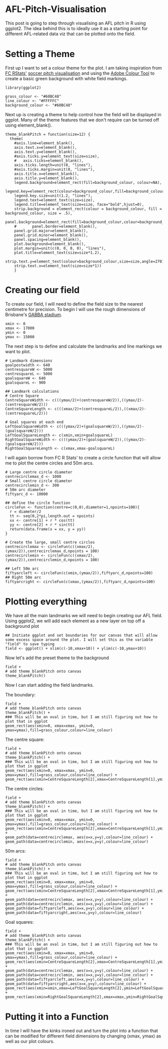 # AFL-Pitch-Visualisation
This post is going to step through visualising an AFL pitch in R using ggplot2. The idea behind this is to ideally use it as a starting point for different AFL-related data viz that can be plotted onto the field.

# Setting a Theme
First up I want to set a colour theme for the plot. I am taking inspiration from [FC RStats'](https://github.com/FCrSTATS) [soccer pitch visualisation](https://github.com/FCrSTATS/Visualisations/blob/master/3.CreateAPitch.md) and using the [Adobe Colour Tool](https://color.adobe.com/create) to create a basic green background with white field markings. 
```
library(ggplot2)
```
```
grass_colour <- "#60BC48"
line_colour <- "#FFFFFC"
background_colour <- "#60BC48"
```
Next up is creating a theme to help control how the field will be displayed in ggplot. Many of the theme features that we don't require can be turned off using element_blank().
```
theme_blankPitch = function(size=12) { 
  theme(
    #axis.line=element_blank(), 
    axis.text.x=element_blank(), 
    axis.text.y=element_blank(), 
    #axis.ticks.y=element_text(size=size),
    #   axis.ticks=element_blank(),
    axis.ticks.length=unit(0, "lines"), 
    #axis.ticks.margin=unit(0, "lines"), 
    axis.title.x=element_blank(), 
    axis.title.y=element_blank(), 
    legend.background=element_rect(fill=background_colour, colour=NA), 
    legend.key=element_rect(colour=background_colour,fill=background_colour), 
    legend.key.size=unit(1.2, "lines"), 
    legend.text=element_text(size=size), 
    legend.title=element_text(size=size, face="bold",hjust=0),
    strip.background = element_rect(colour = background_colour, fill = background_colour, size = .5),
    panel.background=element_rect(fill=background_colour,colour=background_colour), 
    #       panel.border=element_blank(), 
    panel.grid.major=element_blank(), 
    panel.grid.minor=element_blank(), 
    panel.spacing=element_blank(), 
    plot.background=element_blank(), 
    plot.margin=unit(c(0, 0, 0, 0), "lines"), 
    plot.title=element_text(size=size*1.2), 
    strip.text.y=element_text(colour=background_colour,size=size,angle=270),
    strip.text.x=element_text(size=size*1))
    }
```
# Creating our field
To create our field, I will need to define the field size to the nearest centimetre for precision. To begin I will use the rough dimensions of Brisbane's [GABBA stadium](https://en.wikipedia.org/wiki/The_Gabba).
```
xmin <- 0
xmax <- 17000
ymin <- 0
ymax <- 15000
```
The next step is to define and calculate the landmarks and line markings we want to plot.

```
# Landmark dimensions
goalpostwidth <- 640
centresquareW <- 5000
centresquareL <- 5000
goalsquareW <- 640
goalsquareL <- 900

## Landmark calculations
# Centre Square
CentreSquareWidth <- c(((ymax/2)+(centresquareW/2)),((ymax/2)-(centresquareW/2)))
CentreSquareLength <- c(((xmax/2)+(centresquareL/2)),((xmax/2)-(centresquareL/2)))

# Goal squares at each end
LeftGoalSquareWidth <- c(((ymax/2)+(goalsquareW/2)),((ymax/2)-(goalsquareW/2)))
LeftGoalSquareLength <- c(xmin,xmin+goalsquareL)
RightGoalSquareWidth <- c(((ymax/2)+(goalsquareW/2)),((ymax/2)-(goalsquareW/2)))
RightGoalSquareLength <- c(xmax,xmax-goalsquareL)
```

I will again borrow from FC R Stats' to create a circle function that will allow me to plot the centre circles and 50m arcs.
```
# Large centre circle diameter
centrecirclemax_d <- 1000
# Small centre circle diameter
centrecirclemin_d <- 300
# 50m arc diameter
fiftyarc_d <- 10000

## define the circle function
circleFun <- function(centre=c(0,0),diameter=1,npoints=100){
  r = diameter/2
  tt <- seq(0,2*pi,length.out = npoints)
  xx <- centre[1] + r * cos(tt)
  yy <- centre[2] + r * sin(tt)
  return(data.frame(x = xx, y = yy))
}

# Create the large, small centre circles
centrecirclemax <- circleFun(c((xmax/2),(ymax/2)),centrecirclemax_d,npoints = 100)
centrecirclemin <- circleFun(c((xmax/2),(ymax/2)),centrecirclemin_d,npoints = 100)

## Left 50m arc
fiftyarcleft <- circleFun(c(xmin,(ymax/2)),fiftyarc_d,npoints=100)
## Right 50m arc
fiftyarcright <- circleFun(c(xmax,(ymax/2)),fiftyarc_d,npoints=100)
```
# Plotting everything

We have all the main landmarks we will need to begin creating our AFL field. Using ggplot2, we will add each element as a new layer on top off a background plot
```
## Initiate ggplot and set boundaries for our canvas that will allow some excess space around the plot. I will set this as the variable "field" to save typing
field <- ggplot() + xlim(c(-10,xmax+10)) + ylim(c(-10,ymax+10))
```
Now let's add the preset theme to the background
```
field + 
# add theme_blankPitch onto canvas
theme_blankPitch()
```
Now I can start adding the field landmarks.

The boundary:
```
field + 
# add theme_blankPitch onto canvas
theme_blankPitch() +
### This will be an oval in time, but I am still figuring out how to plot that in ggplot
geom_rect(aes(xmin=0, xmax=xmax, ymin=0, ymax=ymax),fill=grass_colour,colour=line_colour)
```
The centre square:
```
field + 
# add theme_blankPitch onto canvas
theme_blankPitch() +
### This will be an oval in time, but I am still figuring out how to plot that in ggplot
geom_rect(aes(xmin=0, xmax=xmax, ymin=0, ymax=ymax),fill=grass_colour,colour=line_colour) +
geom_rect(aes(xmin=CentreSquareLength[2],xmax=CentreSquareLength[1],ymin=CentreSquareWidth[2],ymax=CentreSquareWidth[1]),fill=grass_colour,colour=line_colour)
```
The centre circles:
```
field + 
# add theme_blankPitch onto canvas
theme_blankPitch() +
### This will be an oval in time, but I am still figuring out how to plot that in ggplot
geom_rect(aes(xmin=0, xmax=xmax, ymin=0, ymax=ymax),fill=grass_colour,colour=line_colour) +
geom_rect(aes(xmin=CentreSquareLength[2],xmax=CentreSquareLength[1],ymin=CentreSquareWidth[2],ymax=CentreSquareWidth[1]),fill=grass_colour,colour=line_colour) + 
geom_path(data=centrecirclemax, aes(x=x,y=y),colour=line_colour) +
geom_path(data=centrecirclemin, aes(x=x,y=y),colour=line_colour)
```
50m arcs:
```
field + 
# add theme_blankPitch onto canvas
theme_blankPitch() +
### This will be an oval in time, but I am still figuring out how to plot that in ggplot
geom_rect(aes(xmin=0, xmax=xmax, ymin=0, ymax=ymax),fill=grass_colour,colour=line_colour) +
geom_rect(aes(xmin=CentreSquareLength[2],xmax=CentreSquareLength[1],ymin=CentreSquareWidth[2],ymax=CentreSquareWidth[1]),fill=grass_colour,colour=line_colour) + 
geom_path(data=centrecirclemax, aes(x=x,y=y),colour=line_colour) +
geom_path(data=centrecirclemin, aes(x=x,y=y),colour=line_colour) +
geom_path(data=fiftyarcleft,aes(x=x,y=y),colour=line_colour) +
geom_path(data=fiftyarcright,aes(x=x,y=y),colour=line_colour)
```
Goal squares:
```
field + 
# add theme_blankPitch onto canvas
theme_blankPitch() +
### This will be an oval in time, but I am still figuring out how to plot that in ggplot
geom_rect(aes(xmin=0, xmax=xmax, ymin=0, ymax=ymax),fill=grass_colour,colour=line_colour) +
geom_rect(aes(xmin=CentreSquareLength[2],xmax=CentreSquareLength[1],ymin=CentreSquareWidth[2],ymax=CentreSquareWidth[1]),fill=grass_colour,colour=line_colour) + 
geom_path(data=centrecirclemax, aes(x=x,y=y),colour=line_colour) +
geom_path(data=centrecirclemin, aes(x=x,y=y),colour=line_colour) +
geom_path(data=fiftyarcleft,aes(x=x,y=y),colour=line_colour) +
geom_path(data=fiftyarcright,aes(x=x,y=y),colour=line_colour) +
geom_rect(aes(xmin=xmin,xmax=LeftGoalSquareLength[2],ymin=LeftGoalSquareWidth[2],ymax=LeftGoalSquareWidth[1]),fill=grass_colour,colour=line_colour) +
geom_rect(aes(xmin=RightGoalSquareLength[2],xmax=xmax,ymin=RightGoalSquareWidth[2],ymax=RightGoalSquareWidth[1]),fill=grass_colour,colour=line_colour)
```

# Putting it into a Function

In time I will have the kinks ironed out and turn the plot into a function that can be modified for different field dimensions by changing (xmax, ymax) as well as our plot colours.
